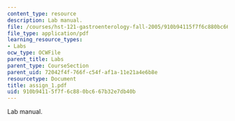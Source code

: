 ```yaml
---
content_type: resource
description: Lab manual.
file: /courses/hst-121-gastroenterology-fall-2005/910b94115f7f6c880bc667b32e7db40b_assign_1.pdf
file_type: application/pdf
learning_resource_types:
- Labs
ocw_type: OCWFile
parent_title: Labs
parent_type: CourseSection
parent_uid: 72042f4f-766f-c54f-af1a-11e21a4e6b8e
resourcetype: Document
title: assign_1.pdf
uid: 910b9411-5f7f-6c88-0bc6-67b32e7db40b
---
```

Lab manual.

